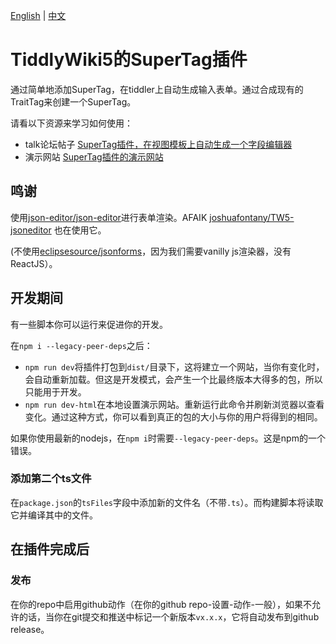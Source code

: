 [English](/README.md) | [中文](/README_zh-CN.md)

# TiddlyWiki5的SuperTag插件

通过简单地添加SuperTag，在tiddler上自动生成输入表单。通过合成现有的TraitTag来创建一个SuperTag。

请看以下资源来学习如何使用：

* talk论坛帖子 [SuperTag插件，在视图模板上自动生成一个字段编辑器](https://talk.tiddlywiki.org/t/supertag-plugin-auto-generate-a-field-editor-on-view-template/6245)
* 演示网站 [SuperTag插件的演示网站](https://tiddly-gittly.github.io/super-tag/)

## 鸣谢

使用[json-editor/json-editor](https://github.com/json-editor/json-editor)进行表单渲染。AFAIK [joshuafontany/TW5-jsoneditor](https://github.com/joshuafontany/TW5-jsoneditor) 也在使用它。

(不使用[eclipsesource/jsonforms](https://github.com/eclipsesource/jsonforms)，因为我们需要vanilly js渲染器，没有ReactJS）。

## 开发期间

有一些脚本你可以运行来促进你的开发。

在`npm i --legacy-peer-deps`之后：

- `npm run dev`将插件打包到`dist/`目录下，这将建立一个网站，当你有变化时，会自动重新加载。但这是开发模式，会产生一个比最终版本大得多的包，所以只能用于开发。
- `npm run dev-html`在本地设置演示网站。重新运行此命令并刷新浏览器以查看变化。通过这种方式，你可以看到真正的包的大小与你的用户将得到的相同。

如果你使用最新的nodejs，在`npm i`时需要`--legacy-peer-deps`。这是npm的一个错误。

### 添加第二个ts文件

在`package.json`的`tsFiles`字段中添加新的文件名（不带`.ts`）。而构建脚本将读取它并编译其中的文件。

## 在插件完成后

### 发布

在你的repo中启用github动作（在你的github repo-设置-动作-一般），如果不允许的话，当你在git提交和推送中标记一个新版本`vx.x.x`，它将自动发布到github release。